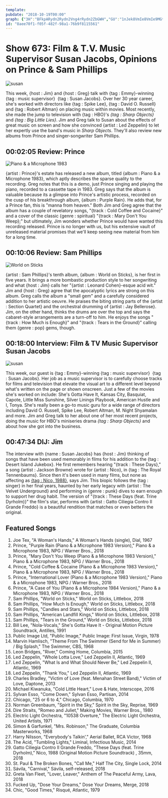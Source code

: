 ```yaml
---
template: 
pubdate: "2018-10-19T00:00"
graph: {"3H":"BFkpARydn2Rydn2Vng4rRydn2ZbGWH","GU":"1nJek8VmIe8VmIe9MGtl8VmIefi3XM5vbz98VmIe","U0":"","27A":"X6cfdqYVo9cn0AhqYVo9MNgFXeTjLpcn0AheTjLpkv1YmzLx1TSMPQJkv1Ym"}
id: "8aee70f1-f05f-482f-98a1-76b9f8115561"
---
```






# Show 673: Film & T.V. Music Supervisor Susan Jacobs, Opinions on Prince & Sam Phillips

![susan](https://static.soundopinions.org/images/2018/sharp_objects.jpg)

This week, {host : Jim} and {host : Greg} talk with {tag : Emmy}-winning {tag : music supervisor}  {tag : Susan Jacobs}. Over her 30 year career, she's worked with directors like {tag : Spike Lee}, {tag : David O. Russell} and {tag : Robert Altman} on placing music within movies. Most recently, she made the jump to television with {tag : HBO}'s *{tag : Sharp Objects}* and *{tag : Big Little Lies}*. Jim and Greg talk to Susan about the effects of great music on screen and how she convinced {artist : Led Zeppelin} to let her expertly use the band's music in *Sharp Objects*. They'll also review new albums from Prince and singer-songwriter Sam Phillips.



## 00:02:05 Review: Prince

![Piano & a Microphone 1983](https://static.soundopinions.org/assets/673/3H0.jpg)

{artist : Prince}'s estate has released a new album, titled {album : Piano & a Microphone 1983}, which aptly describes the sparse quality to the recording. Greg notes that this is a demo, just Prince singing and playing the piano, recorded to a cassette tape in 1983.  Greg says that the album is valuable because its a glimpse into Prince's artistic process, recorded on the cusp of his breakthrough album, {album : Purple Rain}.  He adds that, for a Prince fan, this is "manna from heaven." Both Jim and Greg agree that the album has a couple of revelatory songs, "{track : Cold Coffee and Cocaine}" and a cover of the classic {genre : spiritual} "{track : Mary Don't You Weep};" but ultimately, Jim wonders whether Prince would have wanted this recording released. Prince is no longer with us, but his extensive vault of unreleased material promises that we'll keep seeing new material from him for a long time.



## 00:10:06 Review: Sam Phillips

![World on Sticks](https://static.soundopinions.org/assets/673/GU0.jpg)

{artist : Sam Phillips}'s tenth album, {album : World on Sticks}, is her first in five years. It brings a more bombastic production style to her songwriting and what {host : Jim} calls her "{artist : Leonard Cohen}-esque acid wit." Jim and {host : Greg} agree that the apocalyptic lyrics are strong on this album. Greg calls the album a "small gem" and a carefully considered addition to her artistic oeuvre. He praises the biting string parts of the {artist : Section Quartet} and the orchestral drumming of {artist : Jay Bellerose}. Jim, on the other hand, thinks the drums are over the top and says the cabaret-style arrangements are a turn-off to him. He enjoys the songs "{track : How Much is Enough}" and "{track : Tears in the Ground}" calling them {genre : pop} gems, though.



## 00:18:00 Interview: Film & TV Music Supervisor Susan Jacobs

![susan](https://static.soundopinions.org/assets/673/U00.jpg)

This week, our guest is {tag : Emmy}-winning {tag : music supervisor}  {tag : Susan Jacobs}. Her job as a music supervisor is to carefully choose tracks for films and television that elevate the visual art to a different level beyond what's written on the page or shown onscreen. Just a few of the movies she's worked on include: She's Gotta Have It, Kansas City, Basquiat, Capote, Little Miss Sunshine, Silver Linings Playbook, American Hustle and I, Tonya. She's really been a go-to music guru for a wide range of directors including David O. Russell, Spike Lee, Robert Altman, M. Night Shyamalan and more. Jim and Greg talk to her about one of her most recent projects, doing the music for HBO's miniseries drama *{tag : Sharp Objects}* and about how she got into the business.



## 00:47:34 DIJ: Jim

The interview with {name : Susan Jacobs} has {host : Jim} thinking of songs that have been used memorably in films for his addition to the {tag : Desert Island Jukebox}. He first remembers hearing "{track : These Days}," a song {artist : Jackson Browne} wrote for {artist : Nico}, in {tag : The Royal Tennenbaums}. Since then it's been used in many films, but none as affecting as [{tag : Nico, 1988}](https://www.nico1988.com/), says Jim. This biopic follows the {tag : singer} in her final years, haunted by her early legacy with {artist : The Velvet Underground} and performing in {genre : punk} dives to earn enough to support her drug habit. The version of "{track : These Days (feat. Trine Dyrholm)}" the film's star, performs with {artist : Gatto Ciliegia Contro Il Grande Freddo} is a beautiful rendition that matches or even betters the original.



## Featured Songs

1. Joe Tex, "A Woman's Hands," A Woman's Hands (single), Dial, 1967
2. Prince, "Purple Rain (Piano & a Microphone 1983 Version)," Piano & a Microphone 1983, NPG / Warner Bros., 2018
3. Prince, "Mary Don't You Weep (Piano & a Microphone 1983 Version)," Piano & a Microphone 1983, NPG / Warner Bros., 2018
4. Prince, "Cold Coffee & Cocaine (Piano & a Microphone 1983 Version)," Piano & a Microphone 1983, NPG / Warner Bros., 2018
5. Prince, "International Lover (Piano & a Microphone 1983 Version)," Piano & a Microphone 1983, NPG / Warner Bros., 2018
6. Prince, "A Case of You (Piano & a Microphone 1984 Version)," Piano & a Microphone 1983, NPG / Warner Bros., 2018
7. Sam Phillips, "World on Sticks," World on Sticks, Littlebox, 2018
8. Sam Phillips, "How Much Is Enough," World on Sticks, Littlebox, 2018
9. Sam Phillips, "Candles and Stars," World on Sticks, Littlebox, 2018
10. Sam Phillips, "American Landfill Kings," World on Sticks, Littlebox, 2018
11. Sam Phillips, "Tears in the Ground," World on Sticks, Littlebox, 2018
12. Bill Lee, "Nola-Vocals," She's Gotta Have It - Original Motion Picture Soundtrack, Antilles, 1991
13. Public Image Ltd, "Public Image," Public Image: First Issue, Virgin, 1978
14. Marvin Hamlisch, "Theme From The Swimmer (Send for Me in Summer) / Big Splash," The Swimmer, CBS, 1968
15. Leon Bridges, "River," Coming Home, Columbia, 2015
16. Led Zeppelin, "Whole Lotta Love," Led Zeppelin II, Atlantic, 1969
17. Led Zeppelin, "What Is and What Should Never Be," Led Zeppelin II, Atlantic, 1969
18. Led Zeppelin, "Thank You," Led Zeppelin II, Atlantic, 1969
19. Charles Bradley, "Victim of Love (feat. Menahan Street Band)," Victim of Love, Daptone, 2013
20. Michael Kiwanuka, "Cold Little Heart," Love & Hate, Interscope, 2016
21. Sylvan Esso, "Come Down," Sylvan Esso, Partisan, 2014
22. Chicago, "25 or 6 to 4," Chicago, Columbia, 1970
23. Norman Greenbaum, "Spirit in the Sky," Spirit in the Sky, Reprise, 1969
24. Dire Straits, "Romeo and Juliet," Making Movies, Warner Bros., 1980
25. Electric Light Orchestra, "10538 Overture," The Electric Light Orchestra, United Artists, 1971
26. Simon & Garfunkel, "Mrs. Robinson," The Graduate, Columbia Masterworks, 1968
27. Harry Nilsson, "Everybody's Talkin'," Aerial Ballet, RCA Victor, 1968
28. The Acid, "Tumbling Lights," Liminal, Infectious Music, 2014
29. Gatto Ciliegia Contro Il Grande Freddo, "These Days (feat. Trine Dyrholm)," Nico, 1988 (Original Motion Picture Soundtrack) , 35mm, 2018
30. St. Paul & The Broken Bones, "Call Me," Half The City, Single Lock, 2014
31. Sávila, "Carnival," Sávila, self-released, 2018
32. Greta Van Fleet, "Lover, Leaver," Anthem of The Peaceful Army, Lava, 2018
33. Fucked Up, "Dose Your Dreams," Dose Your Dreams, Merge, 2018
34. Chic, "Good Times," Risqué, Atlantic, 1979
